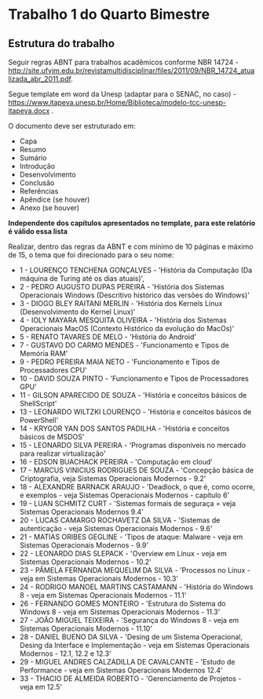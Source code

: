 # Trabalho 1 do Quarto Bimestre

## Estrutura do trabalho 
Seguir regras ABNT para trabalhos acadêmicos conforme NBR 14724 - http://site.ufvjm.edu.br/revistamultidisciplinar/files/2011/09/NBR_14724_atualizada_abr_2011.pdf. 

Segue template em word da Unesp (adaptar para o SENAC, no caso) - https://www.itapeva.unesp.br/Home/Biblioteca/modelo-tcc-unesp-itapeva.docx .

O documento deve ser estruturado em:

* Capa
* Resumo
* Sumário
* Introdução
* Desenvolvimento
* Conclusão
* Referências
* Apêndice (se houver)
* Anexo (se houver)

__Independente dos capítulos apresentados no template, para este relatório é válido essa lista__

Realizar, dentro das regras da ABNT e com mínimo de 10 páginas e máximo de 15, o tema que foi direcionado para o seu nome:


* 1 - LOURENÇO TENCHENA GONÇALVES - 'História da Computação (Da máquina de Turing até os dias atuais)',
* 2 - PEDRO AUGUSTO DUPAS PEREIRA - 'História dos Sistemas Operacionais Windows (Descritivo histórico das versões do Windows)'
* 3 - DIOGO BLEY RAITANI MERLIN - 'História dos Kernels Linux (Desenvolvimento do Kernel Linux)'
* 4 - IOLY MAYARA MESQUITA OLIVEIRA - 'História dos Sistemas Operacionais MacOS (Contexto Histórico da evolução do MacOs)'
* 5 - RENATO TAVARES DE MELO - 'História do Android'
* 7 - GUSTAVO DO CARMO MENDES - 'Funcionamento e Tipos de Memória RAM'
* 9 - PEDRO PEREIRA MAIA NETO - 'Funcionamento e Tipos de Processadores CPU'
* 10 - DAVID SOUZA PINTO - 'Funcionamento e Tipos de Processadores GPU'
* 11 - GILSON APARECIDO DE SOUZA - 'História e conceitos básicos de ShellScript'
* 13 - LEONARDO WILTZKI LOURENÇO - 'História e conceitos básicos de PowerShell'
* 14 - KRYGOR YAN DOS SANTOS PADILHA - 'História e conceitos básicos de MSDOS'
* 15 - LEONARDO SILVA PEREIRA - 'Programas disponíveis no mercado para realizar virtualização'
* 16 - EDSON BUACHACK PEREIRA - 'Computação em cloud'
* 17 - MARCUS VINICIUS RODRIGUES DE SOUZA - 'Concepção básica de Criptografia, veja Sistemas Operacionais Modernos -  9.2'
* 18 - ALEXANDRE BARNACK ARAUJO - 'Deadlock, o que é, como ocorre, e exemplos - veja Sistemas Operacionais Modernos - capítulo 6'
* 19 - LUAN SCHMITZ CURT - 'Sistemas formais de seguraça = veja Sistemas Operacionais Modernos 9.4'
* 20 - LUCAS CAMARGO ROCHAVETZ DA SILVA - 'Sistemas de autenticação - veja Sistemas Operacionais Modernos - 9.6'
* 21 - MATIAS ORIBES GEGLINE - 'Tipos de ataque: Malware - veja em Sistemas Operacionais Modernos - 9.9'
* 22 - LEONARDO DIAS SLEPACK - 'Overview em Linux - veja em Sistemas Operacionais Modernos - 10.2'
* 23 - PÂMELA FERNANDA MEQUELIM DA SILVA - 'Processos no Linux - veja em Sistemas Operacionais Modernos - 10.3'
* 24 - RODRIGO MANOEL MARTINS CASTAMANN - 'História do Windows 8 - veja em Sistemas Operacionais Modernos - 11.1'
* 26 - FERNANDO GOMES MONTEIRO - 'Estrutura do Sistema do Windows 8 - veja em Sistemas Operacionais Modernos - 11.3'
* 27 - JOÃO MIGUEL TEIXEIRA - 'Segurança do Windows 8 - veja em Sistemas Operacionais Modernos - 11.10'
* 28 - DANIEL BUENO DA SILVA - 'Desing de um Sistema Operacional, Desing da Interface e Implementação  - veja em Sistemas Operacionais Modernos - 12.1, 12.2 e 12.3'
* 29 - MIGUEL ANDRES CALZADILLA DE CAVALCANTE - 'Estudo de Performance - veja em Sistemas Operacionais Modernos 12.4'
* 33 - THACIO DE ALMEIDA ROBERTO - 'Gerenciamento de Projetos - veja em 12.5' 